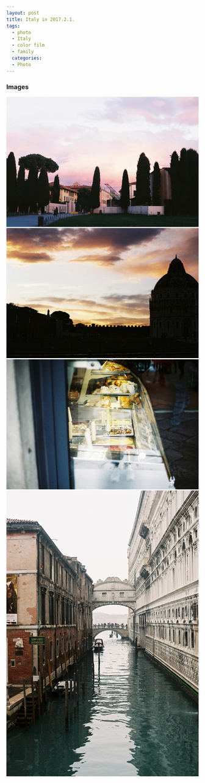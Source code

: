 ```yaml
---
layout: post
title: Italy in 2017.2.1.
tags: 
  - photo
  - Italy
  - color film
  - family
  categories:
  - Photo
---
```


### Images

![000010](https://github.com/hyeon313/hyeon313.github.io/blob/master/_images/2017/000010.JPG?raw=true)
![000011](https://github.com/hyeon313/hyeon313.github.io/blob/master/_images/2017/000011.JPG?raw=true)
![000020](https://github.com/hyeon313/hyeon313.github.io/blob/master/_images/2017/000020.JPG?raw=true)
![000034](https://github.com/hyeon313/hyeon313.github.io/blob/master/_images/2017/000034.JPG?raw=true)

